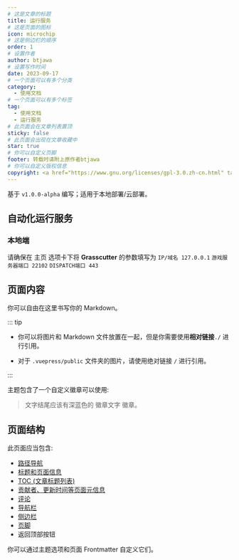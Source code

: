 ```yaml
---
# 这是文章的标题
title: 运行服务
# 这是页面的图标
icon: microchip
# 这是侧边栏的顺序
order: 1
# 设置作者
author: btjawa
# 设置写作时间
date: 2023-09-17
# 一个页面可以有多个分类
category:
  - 使用文档
# 一个页面可以有多个标签
tag:
  - 使用文档
  - 运行服务
# 此页面会在文章列表置顶
sticky: false
# 此页面会出现在文章收藏中
star: true
# 你可以自定义页脚
footer: 转载时请附上原作者btjawa
# 你可以自定义版权信息
copyright: <a href="https://www.gnu.org/licenses/gpl-3.0.zh-cn.html" target="_blank">GPL-3.0 协议</a>&nbsp;版权所有 © 2023 <a href="https://github.com/btjawa/BGP-docs" target="_blank">btjawa</a>
---
```


基于 `v1.0.0-alpha` 编写；适用于本地部署/云部署。

<!-- more -->

## 自动化运行服务

### 本地端

请确保在 主页 选项卡下将 **Grasscutter** 的参数填写为
`IP/域名 127.0.0.1` `游戏服务器端口 22102` `DISPATCH端口 443`

## 页面内容

你可以自由在这里书写你的 Markdown。

::: tip

- 你可以将图片和 Markdown 文件放置在一起，但是你需要使用**相对链接**`./` 进行引用。

- 对于 `.vuepress/public` 文件夹的图片，请使用绝对链接 `/` 进行引用。

:::

主题包含了一个自定义徽章可以使用:

> 文字结尾应该有深蓝色的 徽章文字 徽章。 <Badge text="徽章文字" color="#242378" />

## 页面结构

此页面应当包含:

- [路径导航](https://theme-hope.vuejs.press/zh/guide/layout/breadcrumb.html)
- [标题和页面信息](https://theme-hope.vuejs.press/zh/guide/feature/page-info.html)
- [TOC (文章标题列表)](https://theme-hope.vuejs.press/zh/guide/layout/page.html#标题列表)
- [贡献者、更新时间等页面元信息](https://theme-hope.vuejs.press/guide/feature/meta.html)
- [评论](https://theme-hope.vuejs.press/zh/guide/feature/comment.html)
- [导航栏](https://theme-hope.vuejs.press/zh/guide/layout/navbar.html)
- [侧边栏](https://theme-hope.vuejs.press/zh/guide/layout/sidebar.html)
- [页脚](https://theme-hope.vuejs.press/zh/guide/layout/footer.html)
- 返回顶部按钮

你可以通过主题选项和页面 Frontmatter 自定义它们。

